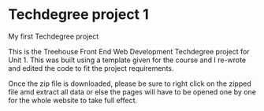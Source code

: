 # Techdegree project 1
 My first Techdegree project

This is the Treehouse Front End Web Development Techdegree project for Unit 1.
This was built using a template given for the course and I re-wrote and edited the code to fit the project requirements.

Once the zip file is downloaded, please be sure to right click on the zipped file amd extract all data or else the pages will have to be opened one by one for the whole website to take full effect.